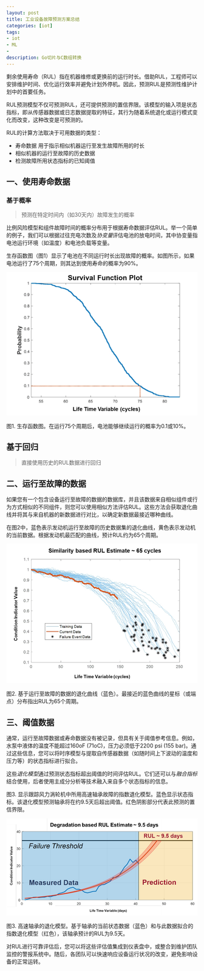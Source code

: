 ```yaml
---
layout: post
title: 工业设备故障预测方案总结
categories: [iot]
tags: 
- iot
- ML
- 
description: Go切片与C数组转换
---
```


剩余使用寿命（RUL）指在机器维修或更换前的运行时长。借助RUL，工程师可以安排维护时间、优化运行效率并避免计划外停机。因此，预测RUL是预测性维护计划中的首要任务。

RUL预测模型不仅可预测RUL，还可提供预测的置信界限。该模型的输入项是状态指标，即从传感器数据或日志数据提取的特征，其行为随着系统退化或运行模式变化而改变，这种改变是可预测的。

RUL的计算方法取决于可用数据的类型：

- 寿命数据 用于指示相似机器运行至发生故障所用的时长
- 相似机器的运行至故障的历史数据
- 检测故障所用状态指标的已知阈值

## 一、使用寿命数据

### 基于概率

> 预测在特定时间内（如30天内）故障发生的概率

比例风险模型和组件故障时间的概率分布用于根据寿命数据评估RUL。举一个简单的例子，我们可以根据过往充电次数及*协变量*评估电池的放电时间，其中协变量指电池运行环境（如温度）和电池负载等变量。

生存函数图（图1）显示了电池在不同运行时长出现故障的概率。如图所示，如果电池运行了75个周期，则其达到使用寿命的概率为90%。

[![图1. 生存函数图。在运行75个周期后，电池能够继续运行的概率为0.1或10%。](../img/picture/20190924/1566910007576.jpg)](https://ww2.mathworks.cn/content/mathworks/cn/zh/company/newsletters/articles/three-ways-to-estimate-remaining-useful-life-for-predictive-maintenance/_jcr_content/mainParsys/image_0_copy_copy_co.adapt.full.high.jpg/1566910007576.jpg)

图1. 生存函数图。在运行75个周期后，电池能够继续运行的概率为0.1或10%。

## 基于回归

> 直接使用历史的RUL数据进行回归



## 二、运行至故障的数据

如果您有一个包含设备运行至故障的数据的数据库，并且该数据来自相似组件或行为方式相似的不同组件，则您可以使用相似方法评估RUL。这些方法会获取退化曲线并将其与来自机器的新数据进行对比，以确定新数据最接近哪种曲线。

在图2中，蓝色表示发动机运行至故障的历史数据集的退化曲线，黄色表示发动机的当前数据。根据发动机最匹配的曲线，预计RUL约为65个周期。

[![图2. 基于运行至故障的数据的退化曲线（蓝色）。最接近的蓝色曲线的星标（或端点）分布指出RUL为65个周期。](../img/picture/20190924/1566910007611.jpg)](https://ww2.mathworks.cn/content/mathworks/cn/zh/company/newsletters/articles/three-ways-to-estimate-remaining-useful-life-for-predictive-maintenance/_jcr_content/mainParsys/image_0_copy_copy_co_1738644073.adapt.full.high.jpg/1566910007611.jpg)

图2. 基于运行至故障的数据的退化曲线（蓝色）。最接近的蓝色曲线的星标（或端点）分布指出RUL为65个周期。

## 三、阈值数据

通常，运行至故障数据或寿命数据没有被记录，但具有关于阈值参考信息。例如，水泵中液体的温度不能超过160oF (71oC)，压力必须低于2200 psi (155 bar)。通过这些信息，您可以将时序模型与提取自传感器数据（如随时间上下波动的温度和压力等）的状态指标进行拟合。

这些*退化模型*通过预测状态指标超出阈值的时间评估RUL。它们还可以与*融合指标*结合使用，后者使用主成分分析等技术融入来自多个状态指标的信息。

图3. 显示跟踪风力涡轮机中所用高速轴承故障的指数退化模型。蓝色显示状态指标。该退化模型预测轴承将在约9.5天后超出阈值。红色阴影部分代表此预测的置信界限。

[![图3. 高速轴承的退化模型。基于轴承的当前状态数据（蓝色）和与此数据拟合的指数退化模型（红色），该轴承预计的RUL为9.5天。](../img/picture/20190924/1566910007641.jpg)](https://ww2.mathworks.cn/content/mathworks/cn/zh/company/newsletters/articles/three-ways-to-estimate-remaining-useful-life-for-predictive-maintenance/_jcr_content/mainParsys/image_0_copy_copy_co_1127560020.adapt.full.high.jpg/1566910007641.jpg)

图3. 高速轴承的退化模型。基于轴承的当前状态数据（蓝色）和与此数据拟合的指数退化模型（红色），该轴承预计的RUL为9.5天。

对RUL进行可靠评估后，您可以将这些评估值集成到仪表盘中，或整合到维护团队监控的警报系统中。随后，各团队可以快速响应设备运行状况的改变，避免影响设备的正常运转。